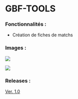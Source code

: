 # GBF-TOOLS

### Fonctionnalités : 

- Création de fiches de matchs

### Images :

![](https://cdn.discordapp.com/attachments/936936100071637056/969525228772417576/PA.PNG)

![](https://cdn.discordapp.com/attachments/936936100071637056/969525229296713768/PF.PNG)

### Releases :

[Ver. 1.0](https://github.com/CorentinDbt/GBF-TOOLS/releases/tag/v1.0.0 "Ver. 1.0")



